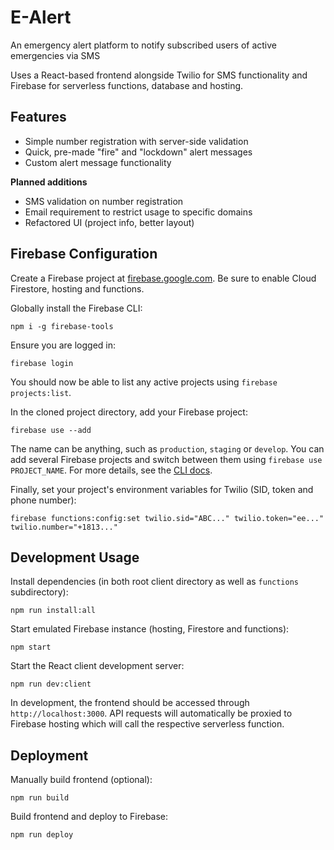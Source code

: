 # E-Alert

An emergency alert platform to notify subscribed users of active emergencies via SMS

Uses a React-based frontend alongside Twilio for SMS functionality and Firebase for serverless functions, database and hosting.

## Features

- Simple number registration with server-side validation
- Quick, pre-made "fire" and "lockdown" alert messages
- Custom alert message functionality

**Planned additions**

- SMS validation on number registration
- Email requirement to restrict usage to specific domains
- Refactored UI (project info, better layout)

## Firebase Configuration

Create a Firebase project at [firebase.google.com](https://firebase.google.com/). Be sure to enable Cloud Firestore, hosting and functions.

Globally install the Firebase CLI:

```
npm i -g firebase-tools
```

Ensure you are logged in:

```
firebase login
```

You should now be able to list any active projects using `firebase projects:list`.

In the cloned project directory, add your Firebase project:

```
firebase use --add
```

The name can be anything, such as `production`, `staging` or `develop`. You can add several Firebase projects and switch between them using `firebase use PROJECT_NAME`. For more details, see the [CLI docs](https://firebase.google.com/docs/cli#project_aliases).

Finally, set your project's environment variables for Twilio (SID, token and phone number):

```
firebase functions:config:set twilio.sid="ABC..." twilio.token="ee..." twilio.number="+1813..."
```

## Development Usage

Install dependencies (in both root client directory as well as `functions` subdirectory):

```
npm run install:all
```

Start emulated Firebase instance (hosting, Firestore and functions):

```
npm start
```

Start the React client development server:

```
npm run dev:client
```

In development, the frontend should be accessed through `http://localhost:3000`. API requests will automatically be proxied to Firebase hosting which will call the respective serverless function.

## Deployment

Manually build frontend (optional):

```
npm run build
```

Build frontend and deploy to Firebase:

```
npm run deploy
```

